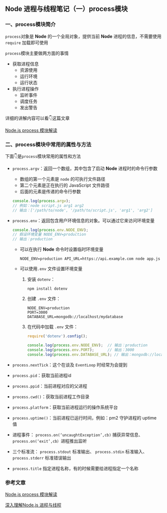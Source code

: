 ## Node 进程与线程笔记（一）process模块

### 一、process模块简介

`process`对象是 **Node** 的一个全局对象，提供当前 **Node** 进程的信息，不需要使用 `require` 加载即可使用

`process`模块主要做两方面的事情

- 获取进程信息
  - 资源使用
  - 运行环境
  - 运行状态
- 执行进程操作
  - 监听事件
  - 调度任务
  - 发出警告

详细的讲解内容可以看👇这篇文章

[Node.js process 模块解读](https://juejin.cn/post/6844903614784225287)

### 二、process模块中常用的属性与方法

下面👇是`process`模块常用的属性和方法

- `process.argv`：返回一个数组，其中包含了启动 **Node** 进程时的命令行参数

  - 数组的第一个元素是 `node` 的可执行文件路径
  - 第二个元素是正在执行的 JavaScript 文件路径
  - 后面的元素是传递的命令行参数

  ```js
  console.log(process.argv);
  // 例如：node script.js arg1 arg2
  // 输出：['/path/to/node', '/path/to/script.js', 'arg1', 'arg2']
  ```
- `process.env`：返回包含用户环境信息的对象。可以通过它来访问环境变量

  ```js
  console.log(process.env.NODE_ENV);
  // 假设环境变量 NODE_ENV=production
  // 输出：production
  ```

  - 可以在执行 **Node** 命令时设置临时环境变量 <!--这些变量只在当前命令的生命周期内有效-->

    ```shell
    NODE_ENV=production API_URL=https://api.example.com node app.js
    ```
    
  - 可以使用`.env` 文件设置环境变量

    1. 安装 `dotenv`：

       ```shell
       npm install dotenv
       ```
  
    2. 创建 `.env` 文件：

       ```env
       NODE_ENV=production
       PORT=3000
       DATABASE_URL=mongodb://localhost/mydatabase
       ```
  
    3. 在代码中加载 `.env` 文件：
  
       ```js
       require('dotenv').config();
       
       console.log(process.env.NODE_ENV);  // 输出：production
       console.log(process.env.PORT);      // 输出：3000
       console.log(process.env.DATABASE_URL); // 输出：mongodb://localhost/mydatabase
       ```
  
  <!--操作系统中设置的环境变量通过这个属性也能获取到，比如 `.bashrc`、`.zshrc`中设置的-->
- `process.nextTick`：这个在谈及 `EventLoop` 时经常为会提到
- `process.pid`：获取当前进程id
- `process.ppid`：当前进程对应的父进程
- `process.cwd()`：获取当前进程工作目录
- `process.platform`：获取当前进程运行的操作系统平台
- `process.uptime()`：当前进程已运行时间，例如：pm2 守护进程的 uptime 值
- 进程事件： `process.on(‘uncaughtException’,cb)` 捕获异常信息、 `process.on(‘exit’,cb）`进程推出监听
- 三个标准流： `process.stdout` 标准输出、 `process.stdin` 标准输入、 `process.stderr` 标准错误输出
- `process.title` 指定进程名称，有的时候需要给进程指定一个名称

### 参考文章

[Node.js process 模块解读](https://juejin.cn/post/6844903614784225287)

[深入理解Node.js 进程与线程](https://mp.weixin.qq.com/s/fkrHHMwx75NLhvv4P3rk-w)

